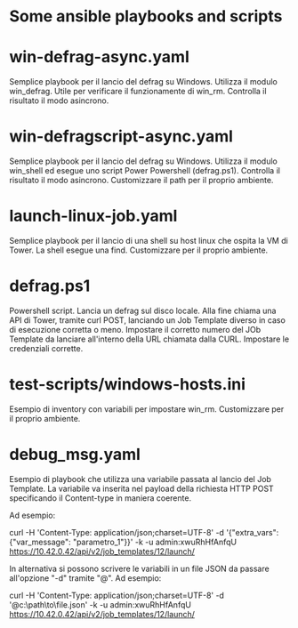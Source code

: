 # Some ansible playbooks and scripts #

# win-defrag-async.yaml #
Semplice playbook per il lancio del defrag su Windows. Utilizza il modulo win_defrag. Utile per verificare il funzionamente di win_rm.
Controlla il risultato il modo asincrono.

# win-defragscript-async.yaml
Semplice playbook per il lancio del defrag su Windows. Utilizza il modulo win_shell ed esegue uno script Power Powershell (defrag.ps1).
Controlla il risultato il modo asincrono.
Customizzare il path per il proprio ambiente.

# launch-linux-job.yaml
Semplice playbook per il lancio di una shell su host linux che ospita la VM di Tower. La shell esegue una find. Customizzare per il proprio ambiente.


# defrag.ps1
Powershell script. Lancia un defrag sul disco locale. Alla fine chiama una API di Tower, tramite curl POST, lanciando un Job Template diverso in caso di esecuzione corretta o meno.
Impostare il corretto numero del JOb Template da lanciare all'interno della URL chiamata dalla CURL.
Impostare le credenziali corrette.

# test-scripts/windows-hosts.ini
Esempio di inventory con variabili per impostare win_rm. Customizzare per il proprio ambiente.

# debug_msg.yaml
Esempio di playbook che utilizza una variabile passata al lancio del Job Template.
La variabile va inserita nel payload della richiesta HTTP POST specificando il Content-type in maniera coerente.

Ad esempio:

curl -H 'Content-Type: application/json;charset=UTF-8' -d '{"extra_vars": {"var_message": "parametro_1"}}' -k -u admin:xwuRhHfAnfqU  https://10.42.0.42/api/v2/job_templates/12/launch/

In alternativa si possono scrivere le variabili in un file JSON da passare all'opzione "-d" tramite "@".
Ad esempio:

curl -H 'Content-Type: application/json;charset=UTF-8' -d '@c:\path\to\file.json' -k -u admin:xwuRhHfAnfqU  https://10.42.0.42/api/v2/job_templates/12/launch/
